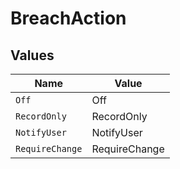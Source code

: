 # BreachAction


## Values

| Name            | Value           |
| --------------- | --------------- |
| `Off`           | Off             |
| `RecordOnly`    | RecordOnly      |
| `NotifyUser`    | NotifyUser      |
| `RequireChange` | RequireChange   |